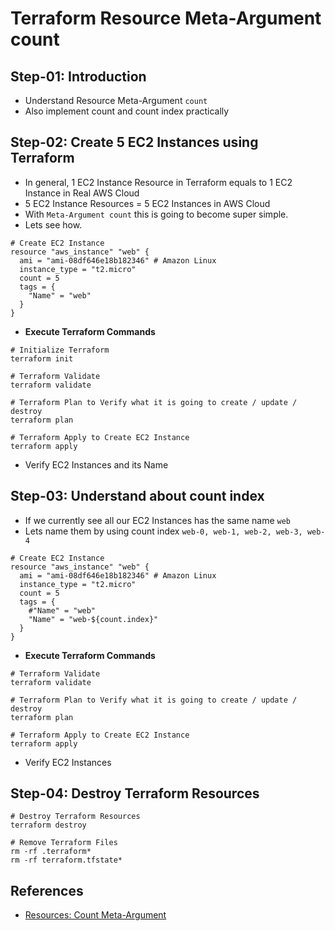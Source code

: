 # Terraform Resource Meta-Argument count

## Step-01: Introduction

- Understand Resource Meta-Argument `count`
- Also implement count and count index practically

## Step-02: Create 5 EC2 Instances using Terraform

- In general, 1 EC2 Instance Resource in Terraform equals to 1 EC2 Instance in Real AWS Cloud
- 5 EC2 Instance Resources = 5 EC2 Instances in AWS Cloud
- With `Meta-Argument count` this is going to become super simple.
- Lets see how.

```t
# Create EC2 Instance
resource "aws_instance" "web" {
  ami = "ami-08df646e18b182346" # Amazon Linux
  instance_type = "t2.micro"
  count = 5
  tags = {
    "Name" = "web"
  }
}
```

- **Execute Terraform Commands**

```t
# Initialize Terraform
terraform init

# Terraform Validate
terraform validate

# Terraform Plan to Verify what it is going to create / update / destroy
terraform plan

# Terraform Apply to Create EC2 Instance
terraform apply
```

- Verify EC2 Instances and its Name

## Step-03: Understand about count index

- If we currently see all our EC2 Instances has the same name `web`
- Lets name them by using count index `web-0, web-1, web-2, web-3, web-4`

```t
# Create EC2 Instance
resource "aws_instance" "web" {
  ami = "ami-08df646e18b182346" # Amazon Linux
  instance_type = "t2.micro"
  count = 5
  tags = {
    #"Name" = "web"
    "Name" = "web-${count.index}"
  }
}
```

- **Execute Terraform Commands**

```t
# Terraform Validate
terraform validate

# Terraform Plan to Verify what it is going to create / update / destroy
terraform plan

# Terraform Apply to Create EC2 Instance
terraform apply
```

- Verify EC2 Instances

## Step-04: Destroy Terraform Resources

```
# Destroy Terraform Resources
terraform destroy

# Remove Terraform Files
rm -rf .terraform*
rm -rf terraform.tfstate*
```

## References

- [Resources: Count Meta-Argument](https://www.terraform.io/docs/language/meta-arguments/count.html)

